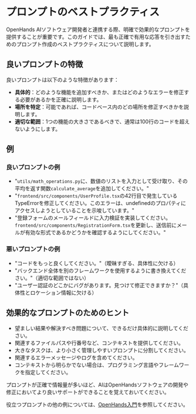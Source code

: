 # プロンプトのベストプラクティス

OpenHands AIソフトウェア開発者と連携する際、明確で効果的なプロンプトを提供することが重要です。このガイドでは、最も正確で有用な応答を引き出すためのプロンプト作成のベストプラクティスについて説明します。

## 良いプロンプトの特徴

良いプロンプトは以下のような特徴があります：

- **具体的**：どのような機能を追加すべきか、またはどのようなエラーを修正する必要があるかを正確に説明します。
- **場所を特定**：可能であれば、コードベース内のどの場所を修正すべきかを説明します。
- **適切な範囲**：1つの機能の大きさであるべきで、通常は100行のコードを超えないようにします。

## 例

### 良いプロンプトの例

- "`utils/math_operations.py`に、数値のリストを入力として受け取り、その平均を返す関数`calculate_average`を追加してください。"
- "`frontend/src/components/UserProfile.tsx`の42行目で発生しているTypeErrorを修正してください。このエラーは、undefinedのプロパティにアクセスしようとしていることを示唆しています。"
- "登録フォームのメールフィールドに入力検証を実装してください。`frontend/src/components/RegistrationForm.tsx`を更新し、送信前にメールが有効な形式であるかどうかを確認するようにしてください。"

### 悪いプロンプトの例

- "コードをもっと良くしてください。"（曖昧すぎる、具体性に欠ける）
- "バックエンド全体を別のフレームワークを使用するように書き換えてください。"（適切な範囲ではない）
- "ユーザー認証のどこかにバグがあります。見つけて修正できますか？"（具体性とロケーション情報に欠ける）

## 効果的なプロンプトのためのヒント

- 望ましい結果や解決すべき問題について、できるだけ具体的に説明してください。
- 関連するファイルパスや行番号など、コンテキストを提供してください。
- 大きなタスクは、より小さく管理しやすいプロンプトに分割してください。
- 関連するエラーメッセージやログを含めてください。
- コンテキストから明らかでない場合は、プログラミング言語やフレームワークを指定してください。

プロンプトが正確で情報量が多いほど、AIはOpenHandsソフトウェアの開発や修正においてより良いサポートができることを覚えておいてください。

役立つプロンプトの他の例については、[OpenHands入門](../getting-started)を参照してください。
